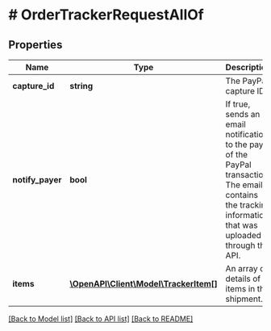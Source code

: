 # # OrderTrackerRequestAllOf

## Properties

Name | Type | Description | Notes
------------ | ------------- | ------------- | -------------
**capture_id** | **string** | The PayPal capture ID. |
**notify_payer** | **bool** | If true, sends an email notification to the payer of the PayPal transaction. The email contains the tracking information that was uploaded through the API. | [optional] [default to false]
**items** | [**\OpenAPI\Client\Model\TrackerItem[]**](TrackerItem.md) | An array of details of items in the shipment. | [optional]

[[Back to Model list]](../../README.md#models) [[Back to API list]](../../README.md#endpoints) [[Back to README]](../../README.md)
